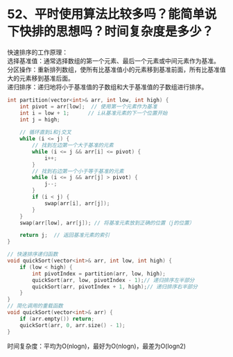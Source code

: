 # 52、平时使用算法比较多吗？能简单说下快排的思想吗？时间复杂度是多少？

快速排序的工作原理：  
选择基准值：通常选择数组的第一个元素、最后一个元素或中间元素作为基准。  
分区操作：重新排列数组，使所有比基准值小的元素移到基准前面，所有比基准值大的元素移到基准后面。  
递归排序：递归地将小于基准值的子数组和大于基准值的子数组进行排序。

```c++
int partition(vector<int>& arr, int low, int high) {
    int pivot = arr[low];  // 使用第一个元素作为基准
    int i = low + 1;      // i从基准元素的下一个位置开始
    int j = high;
    
    // 循环直到i和j交叉
    while (i <= j) {
        // 找到左边第一个大于基准的元素
        while (i <= j && arr[i] <= pivot) {
            i++;
        }
        // 找到右边第一个小于等于基准的元素
        while (i <= j && arr[j] > pivot) {
            j--;
        }
        if (i < j) {
            swap(arr[i], arr[j]);
        }
    }
    swap(arr[low], arr[j]); // 将基准元素放到正确的位置（j的位置）

    return j;  // 返回基准元素的索引
}

// 快速排序递归函数
void quickSort(vector<int>& arr, int low, int high) {
    if (low < high) {
        int pivotIndex = partition(arr, low, high);
        quickSort(arr, low, pivotIndex - 1);// 递归排序左半部分
        quickSort(arr, pivotIndex + 1, high);// 递归排序右半部分
    }
}
// 简化调用的重载函数
void quickSort(vector<int>& arr) {
    if (arr.empty()) return;
    quickSort(arr, 0, arr.size() - 1);
}
```
时间复杂度：平均为O(nlogn)，最好为O(nlogn)，最差为O(logn2) 

